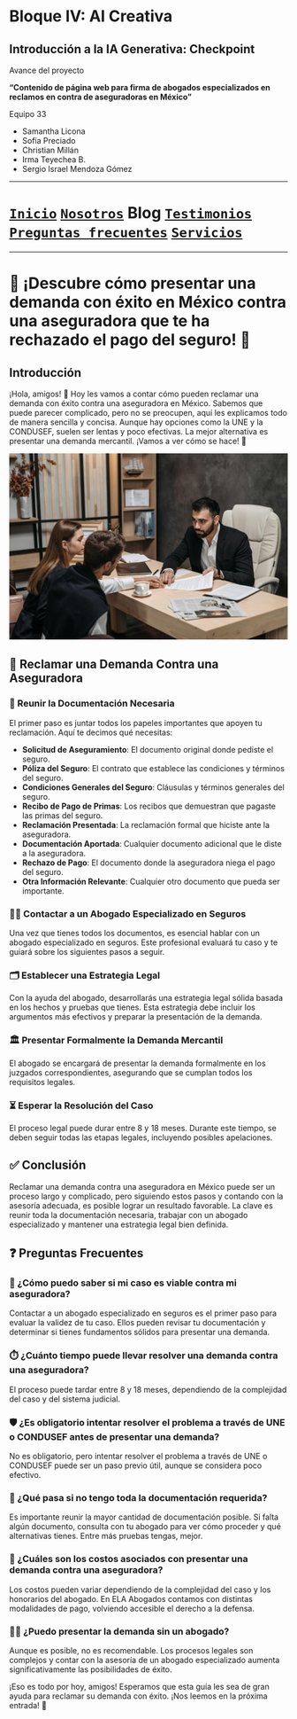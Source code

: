 # Bloque IV: AI Creativa 

## Introducción a la IA Generativa: Checkpoint 

Avance del proyecto

__“Contenido de página web para firma de abogados especializados en reclamos en contra de aseguradoras en México”__

Equipo 33

- Samantha Licona
- Sofía Preciado
- Christian Millán
- Irma Teyechea B.
- Sergio Israel Mendoza Gómez


---

# [`Inicio`](../../README.md) [`Nosotros`](../../nosotros/README.md) __Blog__ [`Testimonios`](../../testimonios/README.md) [`Preguntas frecuentes`](../../FQ/README.md)  [`Servicios`](../../servicios/README.md)

---

# 📜 ¡Descubre cómo presentar una demanda con éxito en México contra una aseguradora que te ha rechazado el pago del seguro! 📜

## Introducción
¡Hola, amigos! 👋 Hoy les vamos a contar cómo pueden reclamar una demanda con éxito contra una aseguradora en México. Sabemos que puede parecer complicado, pero no se preocupen, aquí les explicamos todo de manera sencilla y concisa. Aunque hay opciones como la UNE y la CONDUSEF, suelen ser lentas y poco efectivas. La mejor alternativa es presentar una demanda mercantil. ¡Vamos a ver cómo se hace! 🚀

![rechazo](../../img/pexels-pavel-danilyuk-8112178.jpg)

## 📝 Reclamar una Demanda Contra una Aseguradora

### 📑 Reunir la Documentación Necesaria
El primer paso es juntar todos los papeles importantes que apoyen tu reclamación. Aquí te decimos qué necesitas:
- **Solicitud de Aseguramiento**: El documento original donde pediste el seguro.
- **Póliza del Seguro**: El contrato que establece las condiciones y términos del seguro.
- **Condiciones Generales del Seguro**: Cláusulas y términos generales del seguro.
- **Recibo de Pago de Primas**: Los recibos que demuestran que pagaste las primas del seguro.
- **Reclamación Presentada**: La reclamación formal que hiciste ante la aseguradora.
- **Documentación Aportada**: Cualquier documento adicional que le diste a la aseguradora.
- **Rechazo de Pago**: El documento donde la aseguradora niega el pago del seguro.
- **Otra Información Relevante**: Cualquier otro documento que pueda ser importante.

### 🧑‍⚖️ Contactar a un Abogado Especializado en Seguros
Una vez que tienes todos los documentos, es esencial hablar con un abogado especializado en seguros. Este profesional evaluará tu caso y te guiará sobre los siguientes pasos a seguir.

### 🗂️ Establecer una Estrategia Legal
Con la ayuda del abogado, desarrollarás una estrategia legal sólida basada en los hechos y pruebas que tienes. Esta estrategia debe incluir los argumentos más efectivos y preparar la presentación de la demanda.

### 🏛️ Presentar Formalmente la Demanda Mercantil
El abogado se encargará de presentar la demanda formalmente en los juzgados correspondientes, asegurando que se cumplan todos los requisitos legales.

### ⏳ Esperar la Resolución del Caso
El proceso legal puede durar entre 8 y 18 meses. Durante este tiempo, se deben seguir todas las etapas legales, incluyendo posibles apelaciones.

## ✅ Conclusión
Reclamar una demanda contra una aseguradora en México puede ser un proceso largo y complicado, pero siguiendo estos pasos y contando con la asesoría adecuada, es posible lograr un resultado favorable. La clave es reunir toda la documentación necesaria, trabajar con un abogado especializado y mantener una estrategia legal bien definida.

## ❓ Preguntas Frecuentes

### 🤔 ¿Cómo puedo saber si mi caso es viable contra mi aseguradora?
Contactar a un abogado especializado en seguros es el primer paso para evaluar la validez de tu caso. Ellos pueden revisar tu documentación y determinar si tienes fundamentos sólidos para presentar una demanda.

### ⏱️ ¿Cuánto tiempo puede llevar resolver una demanda contra una aseguradora?
El proceso puede tardar entre 8 y 18 meses, dependiendo de la complejidad del caso y del sistema judicial.

### 🛡️ ¿Es obligatorio intentar resolver el problema a través de UNE o CONDUSEF antes de presentar una demanda?
No es obligatorio, pero intentar resolver el problema a través de UNE o CONDUSEF puede ser un paso previo útil, aunque se considera poco efectivo.

### 📄 ¿Qué pasa si no tengo toda la documentación requerida?
Es importante reunir la mayor cantidad de documentación posible. Si falta algún documento, consulta con tu abogado para ver cómo proceder y qué alternativas tienes. Entre más pruebas tengas, mejor.

### 💸 ¿Cuáles son los costos asociados con presentar una demanda contra una aseguradora?
Los costos pueden variar dependiendo de la complejidad del caso y los honorarios del abogado. En ELA Abogados contamos con distintas modalidades de pago, volviendo accesible el derecho a la defensa.

### 👨‍⚖️ ¿Puedo presentar la demanda sin un abogado?
Aunque es posible, no es recomendable. Los procesos legales son complejos y contar con la asesoría de un abogado especializado aumenta significativamente las posibilidades de éxito.

¡Eso es todo por hoy, amigos! Esperamos que esta guía les sea de gran ayuda para reclamar su demanda con éxito. ¡Nos leemos en la próxima entrada! 📆